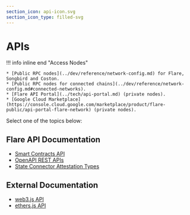```yaml
---
section_icon: api-icon.svg
section_icon_type: filled-svg
---
```


# APIs

!!! info inline end "Access Nodes"

    * [Public RPC nodes](../dev/reference/network-config.md) for Flare, Songbird and Coston.
    * [Public RPC nodes for connected chains](../dev/reference/network-config.md#connected-networks).
    * [Flare API Portal](../tech/api-portal.md) (private nodes).
    * [Google Cloud Marketplace](https://console.cloud.google.com/marketplace/product/flare-public/api-portal-flare-network) (private nodes).

Select one of the topics below:

## Flare API Documentation

* [Smart Contracts API](./smart-contracts/index.md)
* [OpenAPI REST APIs](./REST/index.md)
* [State Connector Attestation Types](./attestation-types/index.md)

## External Documentation

* [web3.js API](https://docs.web3js.org/api)
* [ethers.js API](https://docs.ethers.org)

